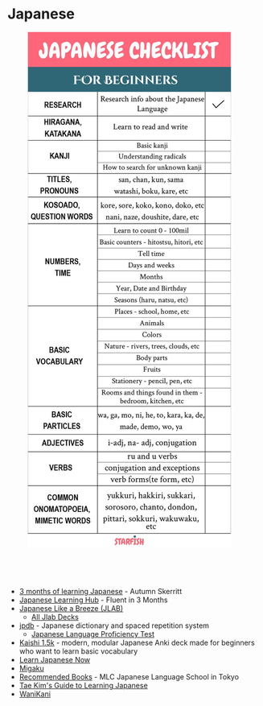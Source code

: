# Japanese

<figure><img src="../../../.gitbook/assets/Japanese Language Checklist for Beginners.jpeg" alt=""><figcaption></figcaption></figure>

<figure><img src="https://i.pinimg.com/736x/b5/c0/49/b5c0499b19127ac6e598f89d7dd29e48.jpg" alt=""><figcaption></figcaption></figure>

<figure><img src="https://i.pinimg.com/736x/fc/c6/af/fcc6af3fe75fe934c3f43e32e9e960fc.jpg" alt=""><figcaption></figcaption></figure>

* [3 months of learning Japanese](https://skerritt.blog/3-months-of-learning-japanese/) - Autumn Skerritt
* [Japanese Learning Hub](https://www.fluentin3months.com/learn/japanese-learning-hub/) - Fluent in 3 Months
* [Japanese Like a Breeze (JLAB)](https://www.japanese-like-a-breeze.com/)
  * [All Jlab Decks](https://www.japanese-like-a-breeze.com/all-decks/)
* [jpdb](https://jpdb.io/) - Japanese dictionary and spaced repetition system
  * [Japanese Language Proficiency Test](https://jpdb.io/vocabulary-list/924/japanese-language-proficiency-test)
* [Kaishi 1.5k](https://github.com/donkuri/Kaishi) - modern, modular Japanese Anki deck made for beginners who want to learn basic vocabulary
* [Learn Japanese Now](https://marshallyin.com/)
* [Migaku](https://migaku.com/)
* [Recommended Books](https://www.mlcjapanese.co.jp/recommended\_books.html) - MLC Japanese Language School in Tokyo
* [Tae Kim's Guide to Learning Japanese](https://guidetojapanese.org/learn/)
* [WaniKani](https://www.wanikani.com/)
